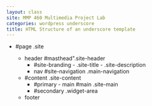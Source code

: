 ```yaml
---
layout: class
site: MMP 460 Multimedia Project Lab
categories: wordpress underscore
title: HTML Structure of an underscore template
---
```


- #page .site

  - header #masthead".site-header
      - #site-branding
            - .site-title
            - .site-description
      - nav #site-navigation .main-navigation
  - #content .site-content
      - #primary
            - main #main .site-main
      - #secondary .widget-area
  - footer
